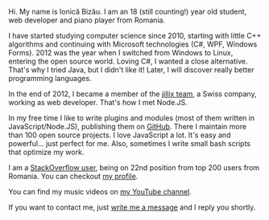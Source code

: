 Hi. My name is Ionică Bizău. I am an 18 (still counting!) year old student, web
developer and piano player from Romania.

I have started studying computer science since 2010, starting with little C++
algorithms and continuing with Microsoft technologies (C#, WPF, Windows Forms).
2012 was the year when I switched from Windows to Linux, entering the open
source world. Loving C#, I wanted a close alternative. That's why I tried Java,
but I didn't like it! Later, I will discover really better programming
languages.

In the end of 2012, I became a member of the [jillix team][1], a Swiss company,
working as web developer. That's how I met Node.JS.

In my free time I like to write plugins and modules (most of them written in
JavaScript/Node.JS), publishing them on [GitHub][2]. There I maintain more than
100 open source projects. I love JavaScript a lot. It's easy and powerful...
just perfect for me. Also, sometimes I write small bash scripts that optimize my
work.

I am a [StackOverflow user][3], being on 22nd position from top 200 users from
Romania. You can checkout [my profile][4].

You can find my music videos on [my YouTube channel][5].

If you want to contact me, just [write me a message](/contact) and I reply you
shortly.


  [1]: http://jillix.com/
  [2]: https://github.com/IonicaBizau
  [3]: http://en.wikipedia.org/wiki/Stack_Overflow
  [4]: http://stackoverflow.com/users/1420197/ionica-bizau
  [5]: https://www.youtube.com/user/IonicaBizau
